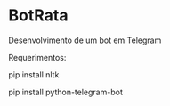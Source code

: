 # BotRata
Desenvolvimento de um bot em Telegram

Requerimentos:

pip install nltk

pip install python-telegram-bot
